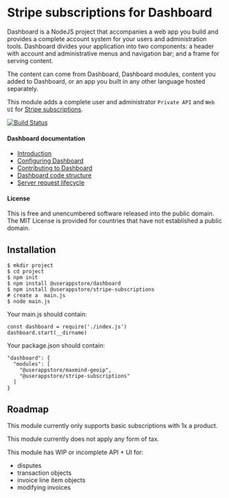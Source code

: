 # Stripe subscriptions for Dashboard
Dashboard is a NodeJS project that accompanies a web app you build and provides a complete account system for your users and administration tools.  Dashboard divides your application into two components: a header with account and administrative menus and navigation bar; and a frame for serving content.

The content can come from Dashboard, Dashboard modules, content you added to Dashboard, or an app you built in any other language hosted separately.

This module adds a complete user and administrator `Private API` and `Web UI` for [Stripe subscriptions](https://stripe.com).

[![Build Status](https://travis-ci.org/userappstore/stripe-subscriptions.svg?branch=release)](https://travis-ci.org/userappstore/stripe-subscriptions)

#### Dashboard documentation
- [Introduction](https://github.com/userappstore/dashboard/wiki)
- [Configuring Dashboard](https://github.com/userappstore/dashboard/wiki/Configuring-Dashboard)
- [Contributing to Dashboard](https://github.com/userappstore/dashboard/wiki/Contributing-to-Dashboard)
- [Dashboard code structure](https://github.com/userappstore/dashboard/wiki/Dashboard-code-structure)
- [Server request lifecycle](https://github.com/userappstore/dashboard/wiki/Server-Request-Lifecycle)

#### License

This is free and unencumbered software released into the public domain.  The MIT License is provided for countries that have not established a public domain.

## Installation

    $ mkdir project
    $ cd project
    $ npm init
    $ npm install @userappstore/dashboard
    $ npm install @userappstore/stripe-subscriptions
    # create a  main.js
    $ node main.js

Your main.js should contain:

    const dashboard = require('./index.js')
    dashboard.start(__dirname)

Your package.json should contain:

    "dashboard": {
      "modules": [
        "@userappstore/maxmind-geoip",
        "@userappstore/stripe-subscriptions"
      ]
    }
    
## Roadmap

This module currently only supports basic subscriptions with 1x a product.

This module currently does not apply any form of tax.

This module has WIP or incomplete API + UI for:
- disputes
- transaction objects
- invoice line item objects
- modifying invoices
